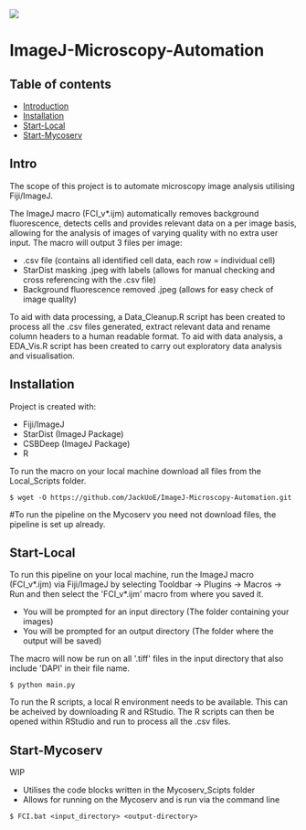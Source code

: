 ![](https://img.shields.io/badge/Automation-Fiji_ImageJ-blue)
# ImageJ-Microscopy-Automation
## Table of contents
* [Introduction](#Intro)
* [Installation](#Installation)
* [Start-Local](#Start-Local)
* [Start-Mycoserv](#Start-Mycoserv)

## Intro
The scope of this project is to automate microscopy image analysis utilising Fiji/ImageJ.

The ImageJ macro (FCI_v*.ijm) automatically removes background fluorescence, detects cells and provides relevant data on a per image basis, allowing for the analysis of images of varying quality with no extra user input. The macro will output 3 files per image:
* .csv file (contains all identified cell data, each row = individual cell)
* StarDist masking .jpeg with labels (allows for manual checking and cross referencing with the .csv file)
* Background fluorescence removed .jpeg (allows for easy check of image quality)

To aid with data processing, a Data_Cleanup.R script has been created to process all the .csv files generated, extract relevant data and rename column headers to a human readable format. To aid with data analysis, a EDA_Vis.R script has been created to carry out exploratory data analysis and visualisation.

## Installation
Project is created with:
* Fiji/ImageJ
* StarDist (ImageJ Package)
* CSBDeep (ImageJ Package)
* R

To run the macro on your local machine download all files from the Local_Scripts folder.
```
$ wget -O https://github.com/JackUoE/ImageJ-Microscopy-Automation.git
```
#To run the pipeline on the Mycoserv you need not download files, the pipeline is set up already.

## Start-Local
To run this pipeline on your local machine, run the ImageJ macro (FCI_v*.ijm) via Fiji/ImageJ by selecting Tooldbar -> Plugins -> Macros -> Run and then select the 'FCI_v*.ijm' macro from where you saved it.
* You will be prompted for an input directory (The folder containing your images)
* You will be prompted for an output directory (The folder where the output will be saved)

The macro will now be run on all '.tiff' files in the input directory that also include 'DAPI' in their file name.
```
$ python main.py

```

To run the R scripts, a local R environment needs to be available. This can be acheived by downloading R and RStudio. The R scripts can then be opened within RStudio and run to process all the .csv files.

## Start-Mycoserv
WIP

* Utilises the code blocks written in the Mycoserv_Scipts folder
* Allows for running on the Mycoserv and is run via the command line

```
$ FCI.bat <input_directory> <output-directory>

```